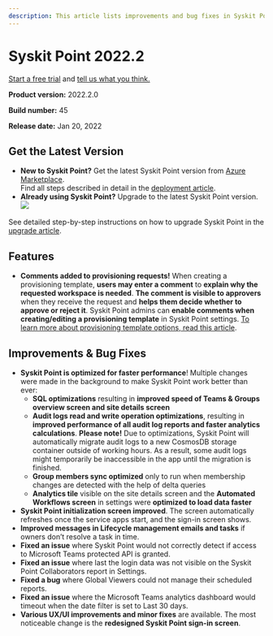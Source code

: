 ```yaml
---
description: This article lists improvements and bug fixes in Syskit Point version 2022.2.
---
```


# Syskit Point 2022.2

[Start a free trial](https://www.syskit.com/products/point/free-trial/) and [tell us what you think.](https://www.syskit.com/company/contact-us/)

**Product version:** 2022.2.0

**Build number:** 45

**Release date:** Jan 20, 2022

## Get the Latest Version

* **New to Syskit Point?** Get the latest Syskit Point version from [Azure Marketplace](https://azuremarketplace.microsoft.com/en-us/marketplace/apps/syskitltd.syskit\_point).\
  Find all steps described in detail in the [deployment article](../../set-up-point-data-center/deployment/deploy-syskit-point.md).
* **Already using Syskit Point?** Upgrade to the latest Syskit Point version.\
  [![](https://aka.ms/deploytoazurebutton)](https://portal.azure.com/#create/Microsoft.Template/uri/https%3A%2F%2Fsyskitassetsstorage.blob.core.windows.net%2Fpoint%2FARMTemplates%2FPointUpdateDeploy%2FPointUpdateTemplate.json)

See detailed step-by-step instructions on how to upgrade Syskit Point in the [upgrade article](../../set-up-point-data-center/deployment/upgrade-syskit-point.md).

## Features

* **Comments added to provisioning requests!** When creating a provisioning template, **users may enter a comment** to **explain why the requested workspace is needed**. **The comment is visible to approvers** when they receive the request and **helps them decide whether to approve or reject it**. Syskit Point admins can **enable comments when creating/editing a provisioning template** in Syskit Point settings. [To learn more about provisioning template options, read this article](../../governance-and-automation/provisioning/templates.md).

## Improvements & Bug Fixes

* **Syskit Point is optimized for faster performance**! Multiple changes were made in the background to make Syskit Point work better than ever:
  * **SQL optimizations** resulting in **improved speed of Teams & Groups overview screen and site details screen**
  * **Audit logs read and write operation optimizations**, resulting in **improved performance of all audit log reports and faster analytics calculations**. **Please note!** Due to optimizations, Syskit Point will automatically migrate audit logs to a new CosmosDB storage container outside of working hours. As a result, some audit logs might temporarily be inaccessible in the app until the migration is finished.
  * **Group members sync optimized** only to run when membership changes are detected with the help of delta queries
  * **Analytics tile** visible on the site details screen and the **Automated Workflows screen** in settings were **optimized to load data faster**
* **Syskit Point initialization screen improved**. The screen automatically refreshes once the service apps start, and the sign-in screen shows.
* **Improved messages in Lifecycle management emails and tasks** if owners don’t resolve a task in time.
* **Fixed an issue** where Syskit Point would not correctly detect if access to Microsoft Teams protected API is granted.
* **Fixed an issue** where last the login data was not visible on the Syskit Point Collaborators report in Settings.
* **Fixed a bug** where Global Viewers could not manage their scheduled reports.
* **Fixed an issue** where the Microsoft Teams analytics dashboard would timeout when the date filter is set to Last 30 days.
* **Various UX/UI improvements and minor fixes** are available. The most noticeable change is the **redesigned Syskit Point sign-in screen**.
